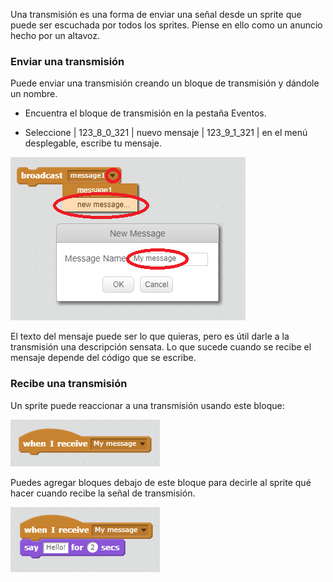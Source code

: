Una transmisión es una forma de enviar una señal desde un sprite que puede ser escuchada por todos los sprites. Piense en ello como un anuncio hecho por un altavoz.

### Enviar una transmisión

Puede enviar una transmisión creando un bloque de transmisión y dándole un nombre.

+ Encuentra el bloque de transmisión en la pestaña Eventos.

+ Seleccione | 123_8_0_321 | nuevo mensaje | 123_9_1_321 | en el menú desplegable, escribe tu mensaje.

![Crear una transmisión](images/create-a-broadcast.png)

El texto del mensaje puede ser lo que quieras, pero es útil darle a la transmisión una descripción sensata. Lo que sucede cuando se recibe el mensaje depende del código que se escribe.

### Recibe una transmisión

Un sprite puede reaccionar a una transmisión usando este bloque:

![Recibe una transmisión](images/receive-a-broadcast.png)

Puedes agregar bloques debajo de este bloque para decirle al sprite qué hacer cuando recibe la señal de transmisión.

![Recibir ejemplo](images/receive-example.png)